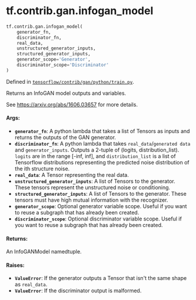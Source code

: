 <div itemscope itemtype="http://developers.google.com/ReferenceObject">
<meta itemprop="name" content="tf.contrib.gan.infogan_model" />
<meta itemprop="path" content="Stable" />
</div>

# tf.contrib.gan.infogan_model

``` python
tf.contrib.gan.infogan_model(
    generator_fn,
    discriminator_fn,
    real_data,
    unstructured_generator_inputs,
    structured_generator_inputs,
    generator_scope='Generator',
    discriminator_scope='Discriminator'
)
```



Defined in [`tensorflow/contrib/gan/python/train.py`](https://www.tensorflow.org/code/tensorflow/contrib/gan/python/train.py).

Returns an InfoGAN model outputs and variables.

See https://arxiv.org/abs/1606.03657 for more details.

#### Args:

* <b>`generator_fn`</b>: A python lambda that takes a list of Tensors as inputs and
    returns the outputs of the GAN generator.
* <b>`discriminator_fn`</b>: A python lambda that takes `real_data`/`generated data`
    and `generator_inputs`. Outputs a 2-tuple of (logits, distribution_list).
    `logits` are in the range [-inf, inf], and `distribution_list` is a list
    of Tensorflow distributions representing the predicted noise distribution
    of the ith structure noise.
* <b>`real_data`</b>: A Tensor representing the real data.
* <b>`unstructured_generator_inputs`</b>: A list of Tensors to the generator.
    These tensors represent the unstructured noise or conditioning.
* <b>`structured_generator_inputs`</b>: A list of Tensors to the generator.
    These tensors must have high mutual information with the recognizer.
* <b>`generator_scope`</b>: Optional generator variable scope. Useful if you want to
    reuse a subgraph that has already been created.
* <b>`discriminator_scope`</b>: Optional discriminator variable scope. Useful if you
    want to reuse a subgraph that has already been created.


#### Returns:

An InfoGANModel namedtuple.


#### Raises:

* <b>`ValueError`</b>: If the generator outputs a Tensor that isn't the same shape as
    `real_data`.
* <b>`ValueError`</b>: If the discriminator output is malformed.